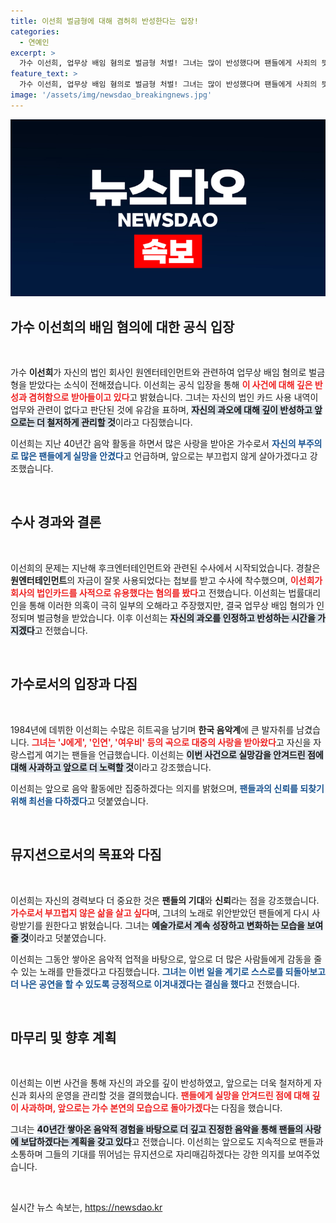 ```yaml
---
title: 이선희 벌금형에 대해 겸허히 반성한다는 입장!
categories:
  - 연예인
excerpt: >
  가수 이선희, 업무상 배임 혐의로 벌금형 처벌! 그녀는 많이 반성했다며 팬들에게 사죄의 뜻을 전했다. 40주년 기념의 해, 그녀의 무거운 마음이 팬들에게 어떤 영향을 미칠지 주목된다.
feature_text: >
  가수 이선희, 업무상 배임 혐의로 벌금형 처벌! 그녀는 많이 반성했다며 팬들에게 사죄의 뜻을 전했다. 40주년 기념의 해, 그녀의 무거운 마음이 팬들에게 어떤 영향을 미칠지 주목된다.
image: '/assets/img/newsdao_breakingnews.jpg'
---
```


<p><img src="/assets/img/newsdao_breakingnews.jpg" alt="implanttips 속보" /></p>

<h2 data-ke-size="size26">가수 이선희의 배임 혐의에 대한 공식 입장</h2>

<p data-ke-size="size16">&nbsp;</p>

<p>가수 <b>이선희</b>가 자신의 법인 회사인 원엔터테인먼트와 관련하여 업무상 배임 혐의로 벌금형을 받았다는 소식이 전해졌습니다. 이선희는 공식 입장을 통해 <b><span style="color: #ee2323;">이 사건에 대해 깊은 반성과 겸허함으로 받아들이고 있다</span></b>고 밝혔습니다. 그녀는 자신의 법인 카드 사용 내역이 업무와 관련이 없다고 판단된 것에 유감을 표하며, <b><span style="background-color: #21538527;">자신의 과오에 대해 깊이 반성하고 앞으로는 더 철저하게 관리할 것</span></b>이라고 다짐했습니다. </p>

<p>이선희는 지난 40년간 음악 활동을 하면서 많은 사랑을 받아온 가수로서 <b><span style="color: #1a5490;">자신의 부주의로 많은 팬들에게 실망을 안겼다</span></b>고 언급하며, 앞으로는 부끄럽지 않게 살아가겠다고 강조했습니다.</p>

<p data-ke-size="size16">&nbsp;</p>

<h2 data-ke-size="size26">수사 경과와 결론</h2>

<p data-ke-size="size16">&nbsp;</p>

<p>이선희의 문제는 지난해 후크엔터테인먼트와 관련된 수사에서 시작되었습니다. 경찰은 <b>원엔터테인먼트</b>의 자금이 잘못 사용되었다는 첩보를 받고 수사에 착수했으며, <b><span style="color: #ee2323;">이선희가 회사의 법인카드를 사적으로 유용했다는 혐의를 봤다</span></b>고 전했습니다. 이선희는 법률대리인을 통해 이러한 의혹이 극히 일부의 오해라고 주장했지만, 결국 업무상 배임 혐의가 인정되며 벌금형을 받았습니다. 이후 이선희는 <b><span style="background-color: #21538527;">자신의 과오를 인정하고 반성하는 시간을 가지겠다</span></b>고 전했습니다.</p>

<p data-ke-size="size16">&nbsp;</p>

<h2 data-ke-size="size26">가수로서의 입장과 다짐</h2>

<p data-ke-size="size16">&nbsp;</p>

<p>1984년에 데뷔한 이선희는 수많은 히트곡을 남기며 <b>한국 음악계</b>에 큰 발자취를 남겼습니다. <b><span style="color: #ee2323;">그녀는 'J에게', '인연', '여우비' 등의 곡으로 대중의 사랑을 받아왔다</span></b>고 자신을 자랑스럽게 여기는 팬들을 언급했습니다. 이선희는 <b><span style="background-color: #21538527;">이번 사건으로 실망감을 안겨드린 점에 대해 사과하고 앞으로 더 노력할 것</span></b>이라고 강조했습니다. </p>

<p>이선희는 앞으로 음악 활동에만 집중하겠다는 의지를 밝혔으며, <b><span style="color: #1a5490;">팬들과의 신뢰를 되찾기 위해 최선을 다하겠다</span></b>고 덧붙였습니다.</p>

<p data-ke-size="size16">&nbsp;</p>

<h2 data-ke-size="size26">뮤지션으로서의 목표와 다짐</h2>

<p data-ke-size="size16">&nbsp;</p>

<p>이선희는 자신의 경력보다 더 중요한 것은 <b>팬들의 기대</b>와 <b>신뢰</b>라는 점을 강조했습니다. <b><span style="color: #ee2323;">가수로서 부끄럽지 않은 삶을 살고 싶다</span></b>며, 그녀의 노래로 위안받았던 팬들에게 다시 사랑받기를 원한다고 밝혔습니다. 그녀는 <b><span style="background-color: #21538527;">예술가로서 계속 성장하고 변화하는 모습을 보여줄 것</span></b>이라고 덧붙였습니다.</p>

<p>이선희는 그동안 쌓아온 음악적 업적을 바탕으로, 앞으로 더 많은 사람들에게 감동을 줄 수 있는 노래를 만들겠다고 다짐했습니다. <b><span style="color: #1a5490;">그녀는 이번 일을 계기로 스스로를 되돌아보고 더 나은 공연을 할 수 있도록 긍정적으로 이겨내겠다는 결심을 했다</span></b>고 전했습니다.</p>

<p data-ke-size="size16">&nbsp;</p>

<h2 data-ke-size="size26">마무리 및 향후 계획</h2>

<p data-ke-size="size16">&nbsp;</p>

<p>이선희는 이번 사건을 통해 자신의 과오를 깊이 반성하였고, 앞으로는 더욱 철저하게 자신과 회사의 운영을 관리할 것을 결의했습니다. <b><span style="color: #ee2323;">팬들에게 실망을 안겨드린 점에 대해 깊이 사과하며, 앞으로는 가수 본연의 모습으로 돌아가겠다</span></b>는 다짐을 했습니다.</p>

<p>그녀는 <b><span style="background-color: #21538527;">40년간 쌓아온 음악적 경험을 바탕으로 더 깊고 진정한 음악을 통해 팬들의 사랑에 보답하겠다는 계획을 갖고 있다</span></b>고 전했습니다. 이선희는 앞으로도 지속적으로 팬들과 소통하며 그들의 기대를 뛰어넘는 뮤지션으로 자리매김하겠다는 강한 의지를 보여주었습니다.</p>

<p data-ke-size="size16">&nbsp;</p>
실시간 뉴스 속보는, <a href="https://newsdao.kr" rel="dofollow">https://newsdao.kr</a>


